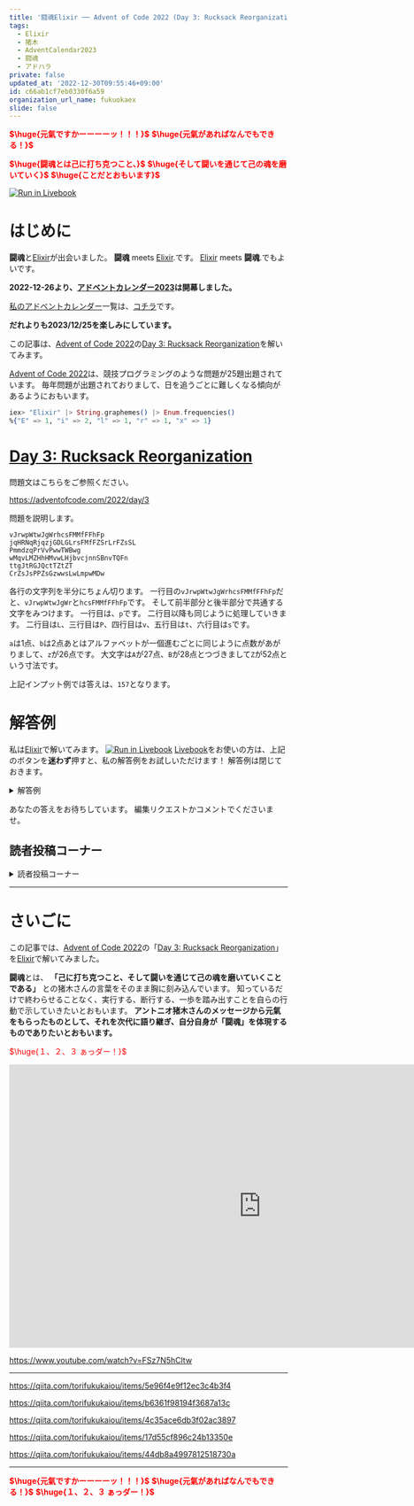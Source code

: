 ```yaml
---
title: '闘魂Elixir ── Advent of Code 2022 (Day 3: Rucksack Reorganization)をElixirで楽しむ'
tags:
  - Elixir
  - 猪木
  - AdventCalendar2023
  - 闘魂
  - アドハラ
private: false
updated_at: '2022-12-30T09:55:46+09:00'
id: c66ab1cf7eb0330f6a59
organization_url_name: fukuokaex
slide: false
---
```

<b><font color="red">$\huge{元氣ですかーーーーッ！！！}$</font></b>
<b><font color="red">$\huge{元氣があればなんでもできる！}$</font></b>

<b><font color="red">$\huge{闘魂とは己に打ち克つこと、}$</font></b>
<b><font color="red">$\huge{そして闘いを通じて己の魂を磨いていく}$</font></b>
<b><font color="red">$\huge{ことだとおもいます}$</font></b>

[![Run in Livebook](https://livebook.dev/badge/v1/black.svg)](https://livebook.dev/run?url=https%3A%2F%2Fgithub.com%2FTORIFUKUKaiou%2Flivebooks%2Fblob%2Fmain%2Fadvent_of_code%2F2022%2Findex.livemd)

# はじめに

**闘魂**と[Elixir](https://elixir-lang.org/)が出会いました。
**闘魂** meets [Elixir](https://elixir-lang.org/).です。
[Elixir](https://elixir-lang.org/) meets **闘魂**.でもよいです。

**2022-12-26より、[アドベントカレンダー2023](https://qiita.com/tags/adventcalendar2023)は開幕しました。**

[私のアドベントカレンダー](https://docs.google.com/spreadsheets/d/1HQvFjagQLRPjOYAjDVzWp9S4b8dKixxvvaz_TtbZWto/edit#gid=156122552)一覧は、[コチラ](https://docs.google.com/spreadsheets/d/1HQvFjagQLRPjOYAjDVzWp9S4b8dKixxvvaz_TtbZWto/edit#gid=156122552)です。

**だれよりも2023/12/25を楽しみにしています。**

この記事は、[Advent of Code 2022](https://adventofcode.com/2022)の[Day 3: Rucksack Reorganization](https://adventofcode.com/2022/day/3)を解いてみます。

[Advent of Code 2022](https://adventofcode.com/2022)は、競技プログラミングのような問題が25題出題されています。
毎年問題が出題されておりまして、日を追うごとに難しくなる傾向があるようにおもいます。

```elixir
iex> "Elixir" |> String.graphemes() |> Enum.frequencies()
%{"E" => 1, "i" => 2, "l" => 1, "r" => 1, "x" => 1}
```

# [Day 3: Rucksack Reorganization](https://adventofcode.com/2022/day/3)

問題文はこちらをご参照ください。

https://adventofcode.com/2022/day/3

問題を説明します。

```
vJrwpWtwJgWrhcsFMMfFFhFp
jqHRNqRjqzjGDLGLrsFMfFZSrLrFZsSL
PmmdzqPrVvPwwTWBwg
wMqvLMZHhHMvwLHjbvcjnnSBnvTQFn
ttgJtRGJQctTZtZT
CrZsJsPPZsGzwwsLwLmpwMDw
```

各行の文字列を半分にちょん切ります。
一行目の`vJrwpWtwJgWrhcsFMMfFFhFp`だと、`vJrwpWtwJgWr`と`hcsFMMfFFhFp`です。
そして前半部分と後半部分で共通する文字をみつけます。
一行目は、`p`です。
二行目以降も同じように処理していきます。
二行目は`L`、三行目は`P`、四行目は`v`、五行目は`t`、六行目は`s`です。

`a`は1点、`b`は2点あとはアルファベットが一個進むごとに同じように点数があがりまして、`z`が26点です。
大文字は`A`が27点、`B`が28点とつづきまして`Z`が52点という寸法です。

上記インプット例では答えは、`157`となります。





# 解答例

私は[Elixir](https://elixir-lang.org/)で解いてみます。
[![Run in Livebook](https://livebook.dev/badge/v1/black.svg)](https://livebook.dev/run?url=https%3A%2F%2Fgithub.com%2FTORIFUKUKaiou%2Flivebooks%2Fblob%2Fmain%2Fadvent_of_code%2F2022%2Findex.livemd)
[Livebook](https://livebook.dev/)をお使いの方は、上記のボタンを**迷わず**押すと、私の解答例をお試しいただけます！
解答例は閉じておきます。



<details><summary>解答例</summary><div>

## 私

```elixir
input = """
vJrwpWtwJgWrhcsFMMfFFhFp
jqHRNqRjqzjGDLGLrsFMfFZSrLrFZsSL
PmmdzqPrVvPwwTWBwg
wMqvLMZHhHMvwLHjbvcjnnSBnvTQFn
ttgJtRGJQctTZtZT
CrZsJsPPZsGzwwsLwLmpwMDw
"""

f = fn line, range ->
  String.slice(line, range)
  |> String.to_charlist()
  |> MapSet.new()
end

scores = ?a..?z |> Enum.zip(1..26) |> Kernel.++(Enum.zip(?A..?Z, 27..52)) |> Map.new()

input
|> String.split("\n", trim: true)
|> Enum.map(fn line ->
  len = String.length(line)

  f.(line, 0..(div(len, 2) - 1))
  |> MapSet.intersection(f.(line, div(len, 2)..-1))
  |> Enum.at(0)
  |> then(&Map.fetch!(scores, &1))
end)
|> Enum.sum()
```

`157`が得られます。

</div></details>

あなたの答えをお待ちしています。
編集リクエストかコメントでくださいませ。



## 読者投稿コーナー

<details><summary>読者投稿コーナー</summary><div>

読者の方からいただいたお便りをご紹介します。

# @mnishiguchi さん

[for](https://hexdocs.pm/elixir/Kernel.SpecialForms.html#for/1)の使い方が巧みです。匠です。
パターンマッチも秀逸です。匠の技です。

```elixir
score = fn
  x when x in ?a..?z -> x - 96
  x when x in ?A..?Z -> x - 38
end

for row <- String.split(input, "\n", trim: true), reduce: 0 do
  sum ->
    {a, b} = String.split_at(row, div(String.length(row), 2))

    [intersection] =
      MapSet.intersection(MapSet.new(to_charlist(a)), MapSet.new(to_charlist(b)))
      |> MapSet.to_list()

    sum + score.(intersection)
end
```


</div></details>




---

# さいごに

この記事では、[Advent of Code 2022](https://adventofcode.com/2022)の「[Day 3: Rucksack Reorganization](https://adventofcode.com/2022/day/3)」を[Elixir](https://elixir-lang.org/)で解いてみました。


**闘魂**とは、 **「己に打ち克つこと、そして闘いを通じて己の魂を磨いていくことである」** との猪木さんの言葉をそのまま胸に刻み込んでいます。
知っているだけで終わらせることなく、実行する、断行する、一歩を踏み出すことを自らの行動で示していきたいとおもいます。
**アントニオ猪木さんのメッセージから元氣をもらったものとして、それを次代に語り継ぎ、自分自身が「闘魂」を体現するものでありたいとおもいます。**

<font color="red">$\huge{１、２、３ ぁっダー！}$</font>


<iframe width="910" height="512" src="https://www.youtube.com/embed/AWxwmqzbOaw" title="燃える闘魂 アントニオ猪木  追悼VTR" frameborder="0" allow="accelerometer; autoplay; clipboard-write; encrypted-media; gyroscope; picture-in-picture" allowfullscreen></iframe>

https://www.youtube.com/watch?v=FSz7N5hCltw

---

https://qiita.com/torifukukaiou/items/5e96f4e9f12ec3c4b3f4

https://qiita.com/torifukukaiou/items/b6361f98194f3687a13c

https://qiita.com/torifukukaiou/items/4c35ace6db3f02ac3897

https://qiita.com/torifukukaiou/items/17d55cf896c24b13350e

https://qiita.com/torifukukaiou/items/44db8a4997812518730a




---

<b><font color="red">$\huge{元氣ですかーーーーッ！！！}$</font></b>
<b><font color="red">$\huge{元氣があればなんでもできる！}$</font></b>
<b><font color="red">$\huge{１、２、３ ぁっダー！}$</font></b>
